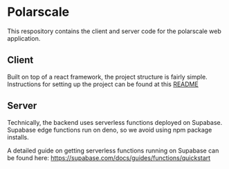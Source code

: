 # Polarscale

This respository contains the client and server code for the polarscale web application.

## Client

Built on top of a react framework, the project structure is fairly simple. Instructions for setting up the project can be found at this [README](https://github.com/Caruychen/polarscale-demo/blob/main/client/README.md)

## Server

Technically, the backend uses serverless functions deployed on Supabase. Supabase edge functions run on deno, so we avoid using npm package installs. 

A detailed guide on getting serverless functions running on Supabase can be found here: https://supabase.com/docs/guides/functions/quickstart
